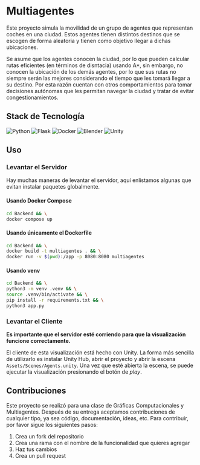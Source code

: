 # Multiagentes

Este proyecto simula la movilidad de un grupo de agentes que representan coches en una ciudad. Estos agentes tienen distintos destinos que se escogen de forma aleatoria y tienen como objetivo llegar a dichas ubicaciones.

Se asume que los agentes conocen la ciudad, por lo que pueden calcular rutas eficientes  (en términos de disntacia) usando A*, sin embargo, no conocen la ubicación de los demás agentes, por lo que sus rutas no siempre serán las mejores considerando el tiempo que les tomará llegar a su destino. Por esta razón cuentan con otros comportamientos para tomar decisiones autónomas que les permitan navegar la ciudad y tratar de evitar congestionamientos.

## Stack de Tecnología

![Python](https://img.shields.io/badge/python-3670A0?style=for-the-badge&logo=python&logoColor=ffdd54)
![Flask](https://img.shields.io/badge/flask-%23000.svg?style=for-the-badge&logo=flask&logoColor=white)
![Docker](https://img.shields.io/badge/docker-%230db7ed.svg?style=for-the-badge&logo=docker&logoColor=white)
![Blender](https://img.shields.io/badge/blender-%23F5792A.svg?style=for-the-badge&logo=blender&logoColor=white)
![Unity](https://img.shields.io/badge/unity-%23000000.svg?style=for-the-badge&logo=unity&logoColor=white)

## Uso

### Levantar el Servidor
Hay muchas maneras de levantar el servidor, aquí enlistamos algunas que evitan instalar paquetes globalmente.

#### Usando Docker Compose

```bash
cd Backend && \
docker compose up
```

#### Usando únicamente el Dockerfile

```bash	
cd Backend && \
docker build -t multiagentes . && \
docker run -v $(pwd):/app -p 8080:8080 multiagentes
```

#### Usando venv

```bash
cd Backend && \
python3 -m venv .venv && \
source .venv/bin/activate && \
pip install -r requirements.txt && \
python3 app.py
```

### Levantar el Cliente

**Es importante que el servidor esté corriendo para que la visualización funcione correctamente.**

El cliente de esta visualización está hecho con Unity. La forma más sencilla de utilizarlo es instalar Unity Hub, abrir el proyecto y abrir la escena `Assets/Scenes/Agents.unity`. Una vez que esté abierta la escena, se puede ejecutar la visualización presionando el botón de _play_.

## Contribuciones

Este proyecto se realizó para una clase de Gráficas Computacionales y Multiagentes. Después de su entrega aceptamos contribuciones de cualquier tipo, ya sea código, documentación, ideas, etc. Para contribuir, por favor sigue los siguientes pasos:

1. Crea un fork del repositorio
2. Crea una rama con el nombre de la funcionalidad que quieres agregar
3. Haz tus cambios
4. Crea un pull request

